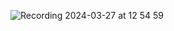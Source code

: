 ![Recording 2024-03-27 at 12 54 59](https://github.com/sheetal-ahuja/UI-UX-designs/assets/137155289/e80d92f6-ffc5-421f-a89c-53abc06932bf)
